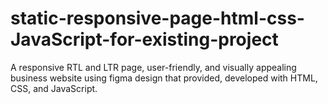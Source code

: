 # static-responsive-page-html-css-JavaScript-for-existing-project
A responsive RTL and LTR page, user-friendly, and visually appealing business website using figma design that provided, developed with HTML, CSS, and JavaScript.
